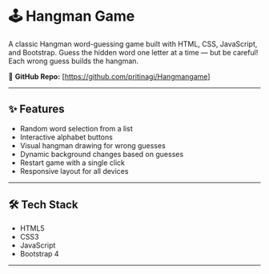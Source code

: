# 🕹️ Hangman Game

A classic Hangman word-guessing game built with HTML, CSS, JavaScript, and Bootstrap. Guess the hidden word one letter at a time — but be careful! Each wrong guess builds the hangman.

📁 **GitHub Repo:** [https://github.com/pritinagi/Hangmangame]

---

## ✨ Features

- Random word selection from a list
- Interactive alphabet buttons
- Visual hangman drawing for wrong guesses
- Dynamic background changes based on guesses
- Restart game with a single click
- Responsive layout for all devices

---

## 🛠️ Tech Stack

- HTML5  
- CSS3  
- JavaScript  
- Bootstrap 4

---
